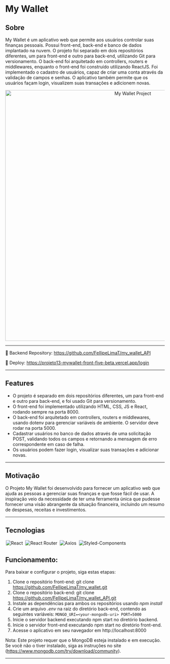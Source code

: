 # My Wallet 

## Sobre

My Wallet é um aplicativo web que permite aos usuários controlar suas finanças pessoais. Possui front-end, back-end e banco de dados implantado na nuvem. O projeto foi separado em dois repositórios diferentes, um para front-end e outro para back-end, utilizando Git para versionamento. O back-end foi arquitetado em controllers, routers e middlewares, enquanto o front-end foi construído utilizando ReactJS. Foi implementado o cadastro de usuários, capaz de criar uma conta através da validação de campos e senhas. O aplicativo também permite que os usuários façam login, visualizem suas transações e adicionem novas.

<p align="center">
  <img width="790" alt="My Wallet Project" src="https://user-images.githubusercontent.com/95102911/236885662-c365187c-1202-4f10-aaf1-40912291500b.png">
</p>

<hr/>

🔸 Backend Repository: https://github.com/FellipeLimaT/my_wallet_API

🔸 Deploy: https://projeto13-mywallet-front-five-beta.vercel.app/login


<hr/>

## Features

- O projeto é separado em dois repositórios diferentes, um para front-end e outro para back-end, e foi usado Git para versionamento.
- O front-end foi implementado utilizando HTML, CSS, JS e React, rodando sempre na porta 8000.
- O back-end foi arquitetado em controllers, routers e middlewares, usando dotenv para gerenciar variáveis ​​de ambiente. O servidor deve rodar na porta 5000.
- Cadastrar usuários no banco de dados através de uma solicitação POST, validando todos os campos e retornando a mensagem de erro correspondente em caso de falha.
- Os usuários podem fazer login, visualizar suas transações e adicionar novas.

<hr/>

## Motivação

O Projeto My Wallet foi desenvolvido para fornecer um aplicativo web que ajuda as pessoas a gerenciar suas finanças e que fosse fácil de usar. A inspiração veio da necessidade de ter uma ferramenta única que pudesse fornecer uma visão abrangente da situação financeira, incluindo um resumo de despesas, receitas e investimentos.

<hr/>

## Tecnologias

<p align='rigth'>
<img style='margin: 2px;' src='https://img.shields.io/badge/react-%2320232a.svg?style=for-the-badge&logo=react&logoColor=%2361DAFB' alt='React'/>
<img style='margin: 2px;' src='https://img.shields.io/badge/React_Router-CA4245?style=for-the-badge&logo=react-router&logoColor=white' alt='React Router'/>
<img style='margin: 2px;' src='https://img.shields.io/badge/axios-800080?style=for-the-badge&logo=axios&logoColor=white' alt='Axios'/>
<img style='margin: 2px;' src='https://img.shields.io/badge/styled--components-DB7093?style=for-the-badge&logo=styled-components&logoColor=white' alt='Styled-Components'/>
</p>

## Funcionamento:

Para baixar e configurar o projeto, siga estas etapas:

1. Clone o repositório front-end: git clone https://github.com/FellipeLimaT/my_wallet.git
2. Clone o repositório back-end: git clone https://github.com/FellipeLimaT/my_wallet_API.git
3. Instale as dependências para ambos os repositórios usando *npm install*
4. Crie um arquivo *.env* na raiz do diretório back-end, contendo as seguintes variáveis:
    `
      MONGO_URI=<your-mongodb-uri>
      PORT=5000
    `
5. Inicie o servidor backend executando npm start no diretório backend.
6. Inicie o servidor front-end executando npm start no diretório front-end.
7. Acesse o aplicativo em seu navegador em http://localhost:8000

Nota: Este projeto requer que o MongoDB esteja instalado e em execução. Se você não o tiver instalado, siga as instruções no site (https://www.mongodb.com/try/download/community).

<hr/>
  

